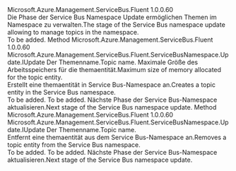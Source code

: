 <Type Name="IWithTopic" FullName="Microsoft.Azure.Management.ServiceBus.Fluent.ServiceBusNamespace.Update.IWithTopic">
  <TypeSignature Language="C#" Value="public interface IWithTopic" />
  <TypeSignature Language="ILAsm" Value=".class public interface auto ansi abstract IWithTopic" />
  <TypeSignature Language="DocId" Value="T:Microsoft.Azure.Management.ServiceBus.Fluent.ServiceBusNamespace.Update.IWithTopic" />
  <TypeSignature Language="VB.NET" Value="Public Interface IWithTopic" />
  <TypeSignature Language="F#" Value="type IWithTopic = interface" />
  <AssemblyInfo>
    <AssemblyName>Microsoft.Azure.Management.ServiceBus.Fluent</AssemblyName>
    <AssemblyVersion>1.0.0.60</AssemblyVersion>
  </AssemblyInfo>
  <Interfaces />
  <Docs>
    <summary>
            <span data-ttu-id="dc4e0-101">Die Phase der Service Bus Namespace Update ermöglichen Themen im Namespace zu verwalten.</span><span class="sxs-lookup"><span data-stu-id="dc4e0-101">The stage of the Service Bus namespace update allowing to manage topics in the namespace.</span></span>
            </summary>
    <remarks>To be added.</remarks>
  </Docs>
  <Members>
    <Member MemberName="WithNewTopic">
      <MemberSignature Language="C#" Value="public Microsoft.Azure.Management.ServiceBus.Fluent.ServiceBusNamespace.Update.IUpdate WithNewTopic (string name, int maxSizeInMB);" />
      <MemberSignature Language="ILAsm" Value=".method public hidebysig newslot virtual instance class Microsoft.Azure.Management.ServiceBus.Fluent.ServiceBusNamespace.Update.IUpdate WithNewTopic(string name, int32 maxSizeInMB) cil managed" />
      <MemberSignature Language="DocId" Value="M:Microsoft.Azure.Management.ServiceBus.Fluent.ServiceBusNamespace.Update.IWithTopic.WithNewTopic(System.String,System.Int32)" />
      <MemberSignature Language="VB.NET" Value="Public Function WithNewTopic (name As String, maxSizeInMB As Integer) As IUpdate" />
      <MemberSignature Language="F#" Value="abstract member WithNewTopic : string * int -&gt; Microsoft.Azure.Management.ServiceBus.Fluent.ServiceBusNamespace.Update.IUpdate" Usage="iWithTopic.WithNewTopic (name, maxSizeInMB)" />
      <MemberType>Method</MemberType>
      <AssemblyInfo>
        <AssemblyName>Microsoft.Azure.Management.ServiceBus.Fluent</AssemblyName>
        <AssemblyVersion>1.0.0.60</AssemblyVersion>
      </AssemblyInfo>
      <ReturnValue>
        <ReturnType>Microsoft.Azure.Management.ServiceBus.Fluent.ServiceBusNamespace.Update.IUpdate</ReturnType>
      </ReturnValue>
      <Parameters>
        <Parameter Name="name" Type="System.String" />
        <Parameter Name="maxSizeInMB" Type="System.Int32" />
      </Parameters>
      <Docs>
        <param name="name"><span data-ttu-id="dc4e0-102">Der Themenname.</span><span class="sxs-lookup"><span data-stu-id="dc4e0-102">Topic name.</span></span></param>
        <param name="maxSizeInMB"><span data-ttu-id="dc4e0-103">Maximale Größe des Arbeitsspeichers für die themaentität.</span><span class="sxs-lookup"><span data-stu-id="dc4e0-103">Maximum size of memory allocated for the topic entity.</span></span></param>
        <summary>
            <span data-ttu-id="dc4e0-104">Erstellt eine themaentität in Service Bus-Namespace an.</span><span class="sxs-lookup"><span data-stu-id="dc4e0-104">Creates a topic entity in the Service Bus namespace.</span></span>
            </summary>
        <returns>To be added.</returns>
        <remarks>To be added.</remarks>
        <return><span data-ttu-id="dc4e0-105">Nächste Phase der Service Bus-Namespace aktualisieren.</span><span class="sxs-lookup"><span data-stu-id="dc4e0-105">Next stage of the Service Bus namespace update.</span></span></return>
      </Docs>
    </Member>
    <Member MemberName="WithoutTopic">
      <MemberSignature Language="C#" Value="public Microsoft.Azure.Management.ServiceBus.Fluent.ServiceBusNamespace.Update.IUpdate WithoutTopic (string name);" />
      <MemberSignature Language="ILAsm" Value=".method public hidebysig newslot virtual instance class Microsoft.Azure.Management.ServiceBus.Fluent.ServiceBusNamespace.Update.IUpdate WithoutTopic(string name) cil managed" />
      <MemberSignature Language="DocId" Value="M:Microsoft.Azure.Management.ServiceBus.Fluent.ServiceBusNamespace.Update.IWithTopic.WithoutTopic(System.String)" />
      <MemberSignature Language="VB.NET" Value="Public Function WithoutTopic (name As String) As IUpdate" />
      <MemberSignature Language="F#" Value="abstract member WithoutTopic : string -&gt; Microsoft.Azure.Management.ServiceBus.Fluent.ServiceBusNamespace.Update.IUpdate" Usage="iWithTopic.WithoutTopic name" />
      <MemberType>Method</MemberType>
      <AssemblyInfo>
        <AssemblyName>Microsoft.Azure.Management.ServiceBus.Fluent</AssemblyName>
        <AssemblyVersion>1.0.0.60</AssemblyVersion>
      </AssemblyInfo>
      <ReturnValue>
        <ReturnType>Microsoft.Azure.Management.ServiceBus.Fluent.ServiceBusNamespace.Update.IUpdate</ReturnType>
      </ReturnValue>
      <Parameters>
        <Parameter Name="name" Type="System.String" />
      </Parameters>
      <Docs>
        <param name="name"><span data-ttu-id="dc4e0-106">Der Themenname.</span><span class="sxs-lookup"><span data-stu-id="dc4e0-106">Topic name.</span></span></param>
        <summary>
            <span data-ttu-id="dc4e0-107">Entfernt eine themaentität aus dem Service Bus-Namespace an.</span><span class="sxs-lookup"><span data-stu-id="dc4e0-107">Removes a topic entity from the Service Bus namespace.</span></span>
            </summary>
        <returns>To be added.</returns>
        <remarks>To be added.</remarks>
        <return><span data-ttu-id="dc4e0-108">Nächste Phase der Service Bus-Namespace aktualisieren.</span><span class="sxs-lookup"><span data-stu-id="dc4e0-108">Next stage of the Service Bus namespace update.</span></span></return>
      </Docs>
    </Member>
  </Members>
</Type>